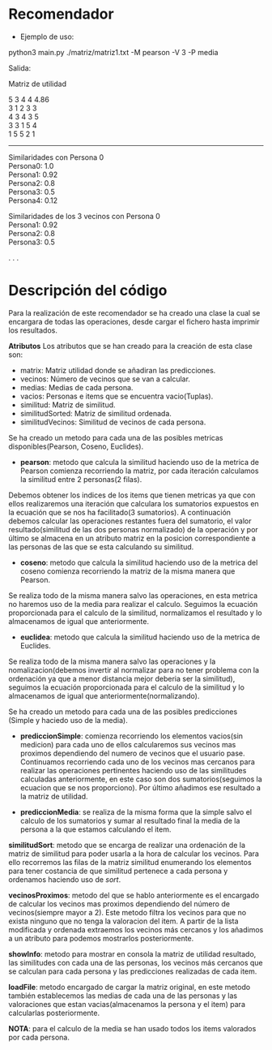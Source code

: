 # Recomendador

* Ejemplo de uso:

python3 main.py ./matriz/matriz1.txt -M pearson -V 3 -P media 

Salida:

Matriz de utilidad  

5       3       4       4       4.86  
3       1       2       3       3  
4       3       4       3       5  
3       3       1       5       4  
1       5       5       2       1  

--------------------------------------------  

Similaridades con Persona 0  
Persona0: 1.0  
Persona1: 0.92  
Persona2: 0.8  
Persona3: 0.5  
Persona4: 0.12  

Similaridades de los 3 vecinos con Persona 0  
Persona1: 0.92  
Persona2: 0.8  
Persona3: 0.5  
    
.
.
.


# Descripción del código

Para la realización de este recomendador se ha creado una clase la cual se encargara de todas las operaciones, desde cargar el fichero hasta imprimir los resultados.


**Atributos**
Los atributos que se han creado para la creación de esta clase son:

* matrix: Matriz utilidad donde se añadiran las predicciones.
* vecinos: Número de vecinos que se van a calcular.
* medias: Medias de cada persona.
* vacios: Personas e items que se encuentra vacio(Tuplas).
* similitud: Matriz de similitud.
* similitudSorted: Matriz de similitud ordenada.
* similitudVecinos: Similitud de vecinos de cada persona.


Se ha creado un metodo para cada una de las posibles metricas disponibles(Pearson, Coseno, Euclides).

* **pearson**: metodo que calcula la similitud haciendo uso de la metrica de Pearson comienza recorriendo la matriz, por cada iteración calculamos la similitud entre 2 personas(2 filas).

Debemos obtener los indices de los items que tienen metricas ya que con ellos realizaremos una iteración que calculara los sumatorios expuestos en la ecuación que se nos ha facilitado(3 sumatorios). A continuación debemos calcular las operaciones restantes fuera del sumatorio, el valor resultado(similitud de las dos personas normalizado) de la operación y por último se almacena en un atributo matriz en la posicion correspondiente a las personas de las que se esta calculando su similitud.

* **coseno**: metodo que calcula la similitud haciendo uso de la metrica del coseno comienza recorriendo la matriz de la misma manera que Pearson.

Se realiza todo de la misma manera salvo las operaciones, en esta metrica no haremos uso de la media para realizar el calculo. Seguimos la ecuación proporcionada para el calculo de la similitud, normalizamos el resultado y lo almacenamos de igual que anteriormente.

* **euclidea**: metodo que calcula la similitud haciendo uso de la metrica de Euclides.

Se realiza todo de la misma manera salvo las operaciones y la nomalizacion(debemos invertir al normalizar para no tener problema con la ordenación ya que a menor distancia mejor deberia ser la similitud), seguimos la ecuación proporcionada para el calculo de la similitud y lo almacenamos de igual que anteriormente(normalizando).



Se ha creado un metodo para cada una de las posibles predicciones (Simple y haciedo uso de la media).

* **prediccionSimple**: comienza recorriendo los elementos vacios(sin medicion) para cada uno de ellos calcularemos sus vecinos mas proximos dependiendo del numero de vecinos que el usuario pase.
Continuamos recorriendo cada uno de los vecinos mas cercanos para realizar las operaciones pertinentes haciendo uso de las similitudes calculadas anteriormente, en este caso son dos sumatorios(seguimos la ecuacion que se nos proporciono). Por último añadimos ese resultado a la matriz de utilidad.

* **prediccionMedia**: se realiza de la misma forma que la simple salvo el calculo de los sumatorios y sumar al resultado final la media de la persona a la que estamos calculando el item.




**similitudSort**: metodo que se encarga de realizar una ordenación de la matriz de similitud para poder usarla a la hora de calcular los vecinos. Para ello recorremos las filas de la matriz similitud enumerando los elementos para tener costancia de que similitud pertenece a cada persona y ordenamos haciendo uso de *sort*.


**vecinosProximos**: metodo del que se hablo anteriormente es el encargado de calcular los vecinos mas proximos dependiendo del número de vecinos(siempre mayor a 2). Este metodo filtra los vecinos para que no exista ninguno que no tenga la valoracion del item.
A partir de la lista modificada y ordenada extraemos los vecinos más cercanos y los añadimos a un atributo para podemos mostrarlos posteriormente.


**showInfo**: metodo para mostrar en consola la matriz de utilidad resultado, las similitudes con cada una de las personas, los vecinos más cercanos que se calculan para cada persona y las predicciones realizadas de cada item.


**loadFile**: metodo encargado de cargar la matriz original, en este metodo también establecemos las medias de cada una de las personas y las valoraciones que estan vacias(almacenamos la persona y el item) para calcularlas posteriormente.


**NOTA**: para el calculo de la media se han usado todos los items valorados por cada persona.